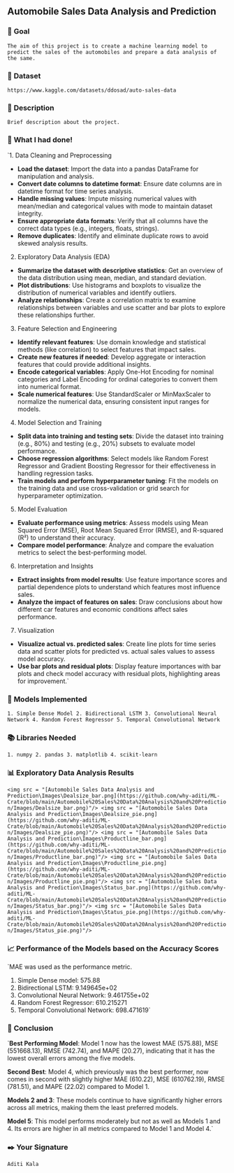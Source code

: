 ## **Automobile Sales Data Analysis and Prediction**

### 🎯 **Goal**

`The aim of this project is to create a machine learning model to predict the sales of the automobiles and prepare a data analysis of the same.`

### 🧵 **Dataset**

`https://www.kaggle.com/datasets/ddosad/auto-sales-data`

### 🧾 **Description**

`Brief description about the project.`

### 🧮 **What I had done!**

`1. Data Cleaning and Preprocessing

- **Load the dataset**: Import the data into a pandas DataFrame for manipulation and analysis.
- **Convert date columns to datetime format**: Ensure date columns are in datetime format for time series analysis.
- **Handle missing values**: Impute missing numerical values with mean/median and categorical values with mode to maintain dataset integrity.
- **Ensure appropriate data formats**: Verify that all columns have the correct data types (e.g., integers, floats, strings).
- **Remove duplicates**: Identify and eliminate duplicate rows to avoid skewed analysis results.

2. Exploratory Data Analysis (EDA)

- **Summarize the dataset with descriptive statistics**: Get an overview of the data distribution using mean, median, and standard deviation.
- **Plot distributions**: Use histograms and boxplots to visualize the distribution of numerical variables and identify outliers.
- **Analyze relationships**: Create a correlation matrix to examine relationships between variables and use scatter and bar plots to explore these relationships further.

3. Feature Selection and Engineering

- **Identify relevant features**: Use domain knowledge and statistical methods (like correlation) to select features that impact sales.
- **Create new features if needed**: Develop aggregate or interaction features that could provide additional insights.
- **Encode categorical variables**: Apply One-Hot Encoding for nominal categories and Label Encoding for ordinal categories to convert them into numerical format.
- **Scale numerical features**: Use StandardScaler or MinMaxScaler to normalize the numerical data, ensuring consistent input ranges for models.

4. Model Selection and Training

- **Split data into training and testing sets**: Divide the dataset into training (e.g., 80%) and testing (e.g., 20%) subsets to evaluate model performance.
- **Choose regression algorithms**: Select models like Random Forest Regressor and Gradient Boosting Regressor for their effectiveness in handling regression tasks.
- **Train models and perform hyperparameter tuning**: Fit the models on the training data and use cross-validation or grid search for hyperparameter optimization.

5. Model Evaluation

- **Evaluate performance using metrics**: Assess models using Mean Squared Error (MSE), Root Mean Squared Error (RMSE), and R-squared (R²) to understand their accuracy.
- **Compare model performance**: Analyze and compare the evaluation metrics to select the best-performing model.

6. Interpretation and Insights

- **Extract insights from model results**: Use feature importance scores and partial dependence plots to understand which features most influence sales.
- **Analyze the impact of features on sales**: Draw conclusions about how different car features and economic conditions affect sales performance.

7. Visualization

- **Visualize actual vs. predicted sales**: Create line plots for time series data and scatter plots for predicted vs. actual sales values to assess model accuracy.
- **Use bar plots and residual plots**: Display feature importances with bar plots and check model accuracy with residual plots, highlighting areas for improvement.`

### 🚀 **Models Implemented**

`1. Simple Dense Model
2. Bidirectional LSTM
3. Convolutional Neural Network
4. Random Forest Regressor
5. Temporal Convolutional Network`

### 📚 **Libraries Needed**

`1. numpy
2. pandas
3. matplotlib
4. scikit-learn`

### 📊 **Exploratory Data Analysis Results**

`<img src = "[Automobile Sales Data Analysis and Prediction\Images\Dealsize_bar.png](https://github.com/why-aditi/ML-Crate/blob/main/Automobile%20Sales%20Data%20Analysis%20and%20Prediction/Images/Dealsize_bar.png)"/>
<img src = "[Automobile Sales Data Analysis and Prediction\Images\Dealsize_pie.png](https://github.com/why-aditi/ML-Crate/blob/main/Automobile%20Sales%20Data%20Analysis%20and%20Prediction/Images/Dealsize_pie.png)"/>
<img src = "[Automobile Sales Data Analysis and Prediction\Images\Productline_bar.png](https://github.com/why-aditi/ML-Crate/blob/main/Automobile%20Sales%20Data%20Analysis%20and%20Prediction/Images/Productline_bar.png)"/>
<img src = "[Automobile Sales Data Analysis and Prediction\Images\Productline_pie.png](https://github.com/why-aditi/ML-Crate/blob/main/Automobile%20Sales%20Data%20Analysis%20and%20Prediction/Images/Productline_pie.png)"/>
<img src = "[Automobile Sales Data Analysis and Prediction\Images\Status_bar.png](https://github.com/why-aditi/ML-Crate/blob/main/Automobile%20Sales%20Data%20Analysis%20and%20Prediction/Images/Status_bar.png)"/>
<img src = "[Automobile Sales Data Analysis and Prediction\Images\Status_pie.png](https://github.com/why-aditi/ML-Crate/blob/main/Automobile%20Sales%20Data%20Analysis%20and%20Prediction/Images/Status_pie.png)"/>`

### 📈 **Performance of the Models based on the Accuracy Scores**

`MAE was used as the performance metric.

1. Simple Dense model: 575.88
2. Bidirectional LSTM: 9.149645e+02
3. Convolutional Neural Network: 9.461755e+02
4. Random Forest Regressor: 610.215271
5. Temporal Convolutional Network: 698.471619`

### 📢 **Conclusion**

`**Best Performing Model**: Model 1 now has the lowest MAE (575.88), MSE (551668.13), RMSE (742.74), and MAPE (20.27), indicating that it has the lowest overall errors among the five models.

**Second Best**: Model 4, which previously was the best performer, now comes in second with slightly higher MAE (610.22), MSE (610762.19), RMSE (781.51), and MAPE (22.02) compared to Model 1.

**Models 2 and 3**: These models continue to have significantly higher errors across all metrics, making them the least preferred models.

**Model 5**: This model performs moderately but not as well as Models 1 and 4. Its errors are higher in all metrics compared to Model 1 and Model 4.`

### ✒️ **Your Signature**

`Aditi Kala`
